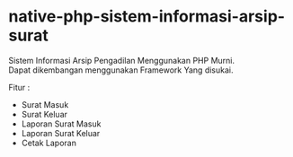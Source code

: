 # native-php-sistem-informasi-arsip-surat
Sistem Informasi Arsip Pengadilan Menggunakan PHP Murni. <br>
Dapat dikembangan menggunakan Framework Yang disukai.

Fitur :
- Surat Masuk
- Surat Keluar
- Laporan Surat Masuk
- Laporan Surat Keluar
- Cetak Laporan 

